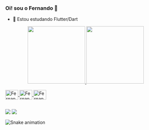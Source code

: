 ### Oi! sou o Fernando 👋


- 🌱 Estou estudando Flutter/Dart

<div align="center">
  <a href="https://github.com/FernandoSSd">
  <img height="180em" src="https://github-readme-stats.vercel.app/api?username=FernandoSSd&show_icons=true&theme=dark&include_all_commits=true&count_private=true"/>
  <img height="180em" src="https://github-readme-stats.vercel.app/api/top-langs/?username=FernandoSSd&layout=compact&langs_count=7&theme=dark"/>
</div>
<div style="display: inline_block"><br>
  <img align="center" alt="Fernando-Dart" height="30" width="40" src="https://cdn.jsdelivr.net/gh/devicons/devicon/icons/flutter/flutter-original.svg">
  <img align="center" alt="Fernando-Android" height="30" width="40" src="https://cdn.jsdelivr.net/gh/devicons/devicon/icons/dart/dart-original.svg">
  <img align="center" alt="Fernando-Flutter" height="30" width="40" src="https://cdn.jsdelivr.net/gh/devicons/devicon/icons/android/android-original.svg">
  
  ##
 
<div> 
  <a href="https://www.instagram.com/_nando.ssd/" target="_blank"><img src="https://img.shields.io/badge/-Instagram-%23E4405F?style=for-the-badge&logo=instagram&logoColor=white" target="_blank"></a>
  <a href="https://www.linkedin.com/in/fernando-santos-de-siqueira-648099240/" target="_blank"><img src="https://img.shields.io/badge/-LinkedIn-%230077B5?style=for-the-badge&logo=linkedin&logoColor=white" target="_blank"></a> 
 
 ![Snake animation](https://github.com/fernandossd/rafaballerini/blob/output/github-contribution-grid-snake.svg)
 
</div>
